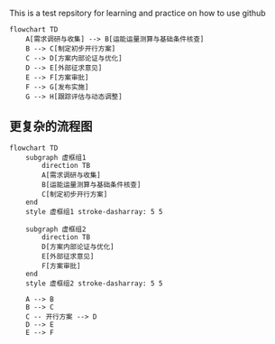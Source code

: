 This is a test repsitory for learning and practice on how to use github
```mermaid
flowchart TD
    A[需求调研与收集] --> B[运能运量测算与基础条件核查]
    B --> C[制定初步开行方案]
    C --> D[方案内部论证与优化]
    D --> E[外部征求意见]
    E --> F[方案审批]
    F --> G[发布实施]
    G --> H[跟踪评估与动态调整]
```
## 更复杂的流程图
```mermaid
flowchart TD
    subgraph 虚框组1
        direction TB
        A[需求调研与收集]
        B[运能运量测算与基础条件核查]
        C[制定初步开行方案]
    end
    style 虚框组1 stroke-dasharray: 5 5

    subgraph 虚框组2
        direction TB
        D[方案内部论证与优化]
        E[外部征求意见]
        F[方案审批]
    end
    style 虚框组2 stroke-dasharray: 5 5

    A --> B
    B --> C
    C -- 开行方案 --> D
    D --> E
    E --> F
```
